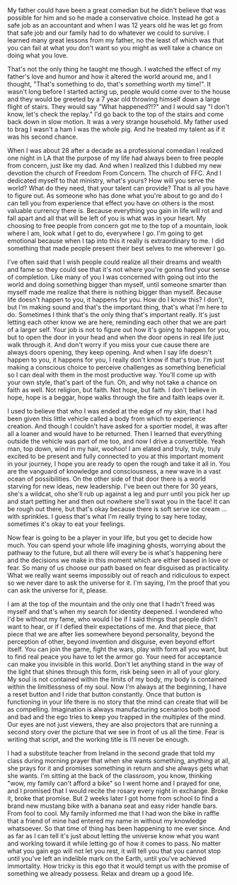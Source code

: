 My father could have been a great comedian but he didn't believe that was possible for him and so he made a conservative choice. Instead he got a safe job as an accountant and when I was 12 years old he was let go from that safe job and our family had to do whatever we could to survive. I learned many great lessons from my father, no the least of which was that you can fail at what you don't want so you might as well take a chance on doing what you love.  


That's not the only thing he taught me though. I watched the effect of my father's love and humor and how it altered the world around me, and I thought, "That's something to do, that's something worth my time!". It wasn't long before I started acting up, people would come over to the house and they would be greeted by a 7 year old throwing himself down a large flight of stairs. They would say "What happened?!?" and I would say "I don't know, let's check the replay." I'd go back to the top of the stairs and come back down in slow motion. It was a very strange household. My father used to brag I wasn't a ham I was the whole pig. And he treated my talent as if it was his second chance. 


When I was about 28 after a decade as a professional comedian I realized one night in LA that the purpose of my life had always been to free people from concern, just like my dad. And when I realized this I dubbed my new devotion the church of Freedom From Concern. The church of FFC. And I dedicated myself to that ministry, what's yours? How will you serve the world? What do they need, that your talent can provide? That is all you have to figure out. As someone who has done what you're about to go and do I can tell you from experience that effect you have on others is the most valuable currency there is. Because everything you gain in life will rot and fall apart and all that will be left of you is what was in your heart. My choosing to free people from concern got me to the top of a mountain, look where I am, look what I get to do, everywhere I go. I'm going to get emotional because when I tap into this it really is extraordinary to me. I did something that made people present their best selves to me wherever I go. 

I've often said that I wish people could realize all their dreams and wealth and fame so they could see that it's not where you're gonna find your sense of completion. Like many of you I was concerned with going out into the world and doing something bigger than myself, until someone smarter than myself made me realize that there is nothing bigger than myself. Because life doesn't happen to you, it happens for you. How do I know this? I don't, but I'm making sound and that's the important thing, that's what I'm here to do. Sometimes I think that's the only thing that's important really. It's just letting each other know we are here, reminding each other that we are part of a larger self. Your job is not to figure out how it's going to happen for you, but to open the door in your head and when the door opens in real life just walk through it. And don't worry if you miss your cue cause there are always doors opening, they keep opening. And when I say life doesn't happen to you, it happens for you, I really don't know if that's true. I'm just making a conscious choice to perceive challenges as something beneficial so I can deal with them in the most productive way. You'll come up with your own style, that's part of the fun. Oh, and why not take a chance on faith as well. Not religion, but faith. Not hope, but faith. I don't believe in hope, hope is a beggar, hope walks through the fire and faith leaps over it. 

I used to believe that who I was ended at the edge of my skin, that I had been given this little vehicle called a body from which to experience creation. And though I couldn't have asked for a sportier model, it was after all a loaner and would have to be returned. Then I learned that everything outside the vehicle was part of me too, and now I drive a convertible. Yeah man, top down, wind in my hair, woohoo! I am elated and truly, truly, truly excited to be present and fully connected to you at this important moment in your journey, I hope you are ready to open the rough and take it all in. You are the vanguard of knowledge and consciousness, a new wave in a vast ocean of possibilities. On the other side of that door there is a world starving for new ideas, new leadership. I've been out there for 30 years, she's a wildcat, oho she'll rub up against a leg and purr until you pick her up and start petting her and then out nowhere she'll swat you in the face! It can be rough out there, but that's okay because there is soft serve ice cream ... with sprinkles. I guess that's what I'm really trying to say here today, sometimes it's okay to eat your feelings. 

Now fear is going to be a player in your life, but you get to decide how much. You can spend your whole life imagining ghosts, worrying about the pathway to the future, but all there will every be is what's happening here and the decisions we make in this moment which are either based in love or fear. So many of us choose our path based on fear disguised as practicality. What we really want seems impossibly out of reach and ridiculous to expect so we never dare to ask the universe for it. I'm saying, I'm the proof that you can ask the universe for it, please.

I am at the top of the mountain and the only one that I hadn't freed was myself and that's when my search for identity deepened. I wondered who I'd be without my fame, who would I be if I said things that people didn't want to hear, or if I defied their expectations of me. And that piece, that piece that we are after lies somewhere beyond personality, beyond the perception of other, beyond invention and disguise, even beyond effort itself. You can join the game, fight the wars, play with form all you want, but to find real peace you have to let the armor go. Your need for acceptance can make you invisible in this world. Don't let anything stand in the way of the light that shines through this form, risk being seen in all of your glory. My soul is not contained within the limits of my body, my body is contained within the limitlessness of my soul. Now I'm always at the beginning, I have a reset button and I ride that button constantly. Once that button is functioning in your life there is no story that the mind can create that will be as compelling. Imagination is always manufacturing scenarios both good and bad and the ego tries to keep you trapped in the multiplex of the mind. Our eyes are not just viewers, they are also projectors that are running a second story over the picture that we see in front of us all the time. Fear is writing that script, and the working title is I'll never be enough. 

I had a substitute teacher from Ireland in the second grade that told my class during morning prayer that when she wants something, anything at all, she prays for it and promises something in return and she always gets what she wants. I'm sitting at the back of the classroom, you know, thinking "wow, my family can't afford a bike" so I went home and I prayed for one, and I promised that I would recite the rosary every night in exchange. Broke it, broke that promise. But 2 weeks later I got home from school to find a brand new mustang bike with a banana seat and easy rider handle bars. From fool to cool. My family informed me that I had won the bike in raffle that a friend of mine had entered my name in without my knowledge whatsoever. So that time of thing has been happening to me ever since. And as far as I can tell it's just about letting the universe know what you want and working toward it while letting go of how it comes to pass. No matter what you gain ego will not let you rest, it will tell you that you cannot stop until you've left an indelible mark on the Earth, until you've achieved immortality. How tricky is this ego that it would tempt us with the promise of something we already possess. Relax and dream up a good life. 